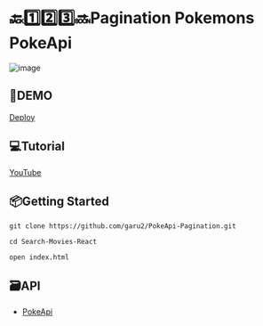# 🔙1️⃣2️⃣3️⃣🔜Pagination Pokemons PokeApi
![image](https://res.cloudinary.com/dqd5x0s7w/image/upload/v1677681071/github/pokeapi-min_of85sg.png)

## 🚀DEMO
 [Deploy](https://pokeapi-pagination.vercel.app/)

## 💻Tutorial
[YouTube](https://youtu.be/LQMoVAhzWSI)

## 📦Getting Started
```
git clone https://github.com/garu2/PokeApi-Pagination.git
```
```
cd Search-Movies-React
```
```
open index.html
```
## 🗃API
* [PokeApi](https://pokeapi.co/docs/v2)

